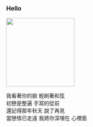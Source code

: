 ### Hello
[<img src="https://www.kxnrl.com/assets/images/LiliaQ.png" width="184" height="184" />](https://www.kxnrl.com)
  
我看著你的臉 輕刷著和弦  
初戀是整遍 手寫的從前  
還記得那年秋天 說了再見  
當戀情已走遠 我將你深埋在 心裡面  
